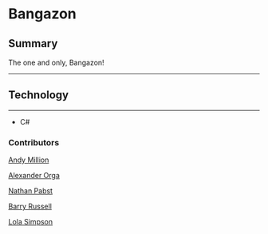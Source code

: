 # Bangazon


## Summary

The one and only, Bangazon!

---

## Technology

---

* C#

### Contributors

[Andy Million](https://github.com/amillion3)

[Alexander Orga](https://github.com/AlexOrga)

[Nathan Pabst](https://github.com/nathanpabst)

[Barry Russell](https://github.com/BLRussell-09)

[Lola Simpson](https://github.com/lolasimp)